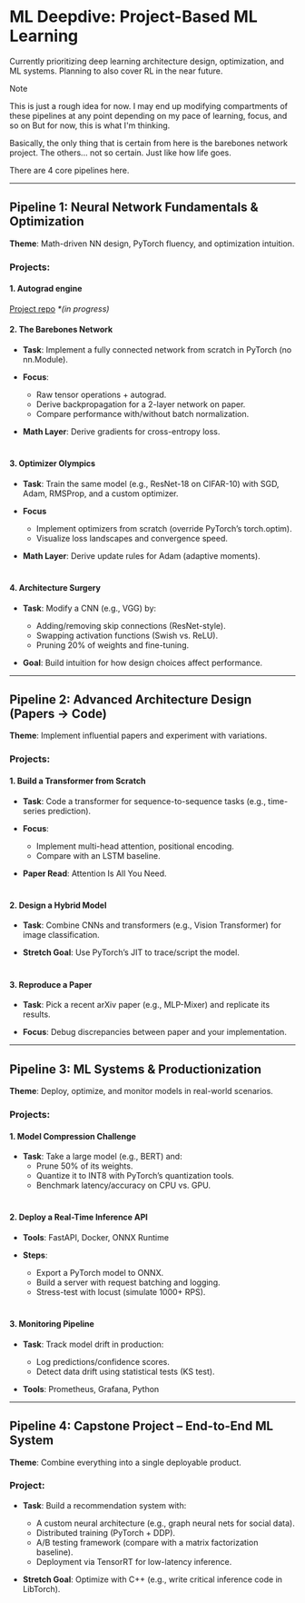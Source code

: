 # ML Deepdive: Project-Based ML Learning

Currently prioritizing deep learning architecture design, optimization, and ML systems. Planning to also cover RL in the near future.

> [!NOTE]
> This is just a rough idea for now. I may end up modifying compartments of these pipelines at any point depending on my pace of learning, focus, and so on But for now, this is what I'm thinking.
>
> Basically, the only thing that is certain from here is the barebones network project. The others... not so certain. Just like how life goes.

There are 4 core pipelines here.

---

## Pipeline 1: Neural Network Fundamentals & Optimization

**Theme**: Math-driven NN design, PyTorch fluency, and optimization intuition.

### Projects:

#### 1. Autograd engine

[Project repo](https://github.com/sumitdotml/autograd) _*(in progress)_

#### 2. The Barebones Network

- **Task**: Implement a fully connected network from scratch in PyTorch (no nn.Module).

- **Focus**:
    - Raw tensor operations + autograd.
    - Derive backpropagation for a 2-layer network on paper.
    - Compare performance with/without batch normalization.

- **Math Layer**: Derive gradients for cross-entropy loss.

#

#### 3. Optimizer Olympics

- **Task**: Train the same model (e.g., ResNet-18 on CIFAR-10) with SGD, Adam, RMSProp, and a custom optimizer.

- **Focus**
    - Implement optimizers from scratch (override PyTorch’s torch.optim).
    - Visualize loss landscapes and convergence speed.

- **Math Layer**: Derive update rules for Adam (adaptive moments).

#

#### 4. Architecture Surgery

- **Task**: Modify a CNN (e.g., VGG) by:
    - Adding/removing skip connections (ResNet-style).
    - Swapping activation functions (Swish vs. ReLU).
    - Pruning 20% of weights and fine-tuning.

- **Goal**: Build intuition for how design choices affect performance.

---

## Pipeline 2: Advanced Architecture Design (Papers → Code)

**Theme**: Implement influential papers and experiment with variations.

### Projects:

#### 1. Build a Transformer from Scratch

- **Task**: Code a transformer for sequence-to-sequence tasks (e.g., time-series prediction).

- **Focus**:
    - Implement multi-head attention, positional encoding.
    - Compare with an LSTM baseline.

- **Paper Read**: Attention Is All You Need.

#

#### 2. Design a Hybrid Model

- **Task**: Combine CNNs and transformers (e.g., Vision Transformer) for image classification.

- **Stretch Goal**: Use PyTorch’s JIT to trace/script the model.

#

#### 3. Reproduce a Paper

- **Task**: Pick a recent arXiv paper (e.g., MLP-Mixer) and replicate its results.

- **Focus**: Debug discrepancies between paper and your implementation.

---

## Pipeline 3: ML Systems & Productionization

**Theme**: Deploy, optimize, and monitor models in real-world scenarios.

### Projects:

#### 1. Model Compression Challenge

- **Task**: Take a large model (e.g., BERT) and:
    - Prune 50% of its weights.
    - Quantize it to INT8 with PyTorch’s quantization tools.
    - Benchmark latency/accuracy on CPU vs. GPU.

#

#### 2. Deploy a Real-Time Inference API

- **Tools**: FastAPI, Docker, ONNX Runtime

- **Steps**:
    - Export a PyTorch model to ONNX.
    - Build a server with request batching and logging.
    - Stress-test with locust (simulate 1000+ RPS).

#

#### 3. Monitoring Pipeline

- **Task**: Track model drift in production:
    - Log predictions/confidence scores.
    - Detect data drift using statistical tests (KS test).

- **Tools**: Prometheus, Grafana, Python

---

## Pipeline 4: Capstone Project – End-to-End ML System

**Theme**: Combine everything into a single deployable product.

### Project:

- **Task**: Build a recommendation system with:
    - A custom neural architecture (e.g., graph neural nets for social data).
    - Distributed training (PyTorch + DDP).
    - A/B testing framework (compare with a matrix factorization baseline).
    - Deployment via TensorRT for low-latency inference.

- **Stretch Goal**: Optimize with C++ (e.g., write critical inference code in LibTorch).
